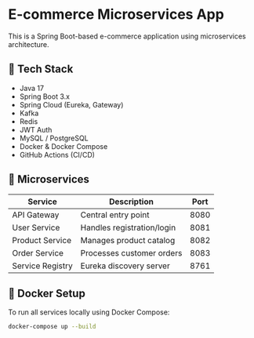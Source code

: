 # E-commerce Microservices App

This is a Spring Boot-based e-commerce application using microservices architecture.

## 🚀 Tech Stack

- Java 17
- Spring Boot 3.x
- Spring Cloud (Eureka, Gateway)
- Kafka
- Redis
- JWT Auth
- MySQL / PostgreSQL
- Docker & Docker Compose
- GitHub Actions (CI/CD)

## 🧩 Microservices

| Service           | Description                    | Port |
|------------------|--------------------------------|------|
| API Gateway       | Central entry point            | 8080 |
| User Service      | Handles registration/login     | 8081 |
| Product Service   | Manages product catalog        | 8082 |
| Order Service     | Processes customer orders      | 8083 |
| Service Registry  | Eureka discovery server        | 8761 |

## 🐳 Docker Setup

To run all services locally using Docker Compose:

```bash
docker-compose up --build

